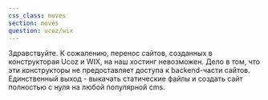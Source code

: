 ```yaml
---
css_class: moves
section: moves
question: ucoz/wix
---
```

Здравствуйте. К сожалению, перенос сайтов, созданных в конструкторая Ucoz и WIX, на наш хостинг невозможен. 
Дело в том, что эти конструкторы не предоставляет доступа к backend-части сайтов. Единственный выход - выкачать статические файлы и создать сайт полностью с нуля на любой популярной cms.